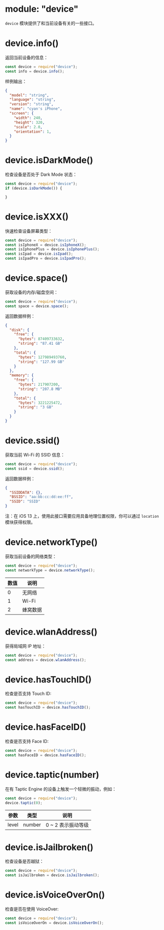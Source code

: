 # module: "device"

`device` 模块提供了和当前设备有关的一些接口。

# device.info()

返回当前设备的信息：

```js
const device = require("device");
const info = device.info();
```

样例输出：

```json
{
  "model": "string",
  "language": "string",
  "version": "string",
  "name": "cyan's iPhone",
  "screen": {
    "width": 240,
    "height": 320,
    "scale": 2.0,
    "orientation": 1,
  }
}
```

# device.isDarkMode()

检查设备是否处于 Dark Mode 状态：

```js
const device = require("device");
if (device.isDarkMode()) {

}
```

# device.isXXX()

快速检查设备屏幕类型：

```js
const device = require("device");
const isIphoneX = device.isIphoneX();
const isIphonePlus = device.isIphonePlus();
const isIpad = device.isIpad();
const isIpadPro = device.isIpadPro();
```

# device.space()

获取设备的内存/磁盘空间：

```js
const device = require("device");
const space = device.space();
```

返回数据样例：

```json
{
  "disk": {
    "free": {
      "bytes": 87409733632,
      "string": "87.41 GB"
    },
    "total": {
      "bytes": 127989493760,
      "string": "127.99 GB"
    }
  },
  "memory": {
    "free": {
      "bytes": 217907200,
      "string": "207.8 MB"
    },
    "total": {
      "bytes": 3221225472,
      "string": "3 GB"
    }
  }
}
```

# device.ssid()

获取当前 Wi-Fi 的 SSID 信息：

```js
const device = require("device");
const ssid = device.ssid();
```

返回数据样例：

```json
{
  "SSIDDATA": {},
  "BSSID": "aa:bb:cc:dd:ee:ff",
  "SSID": "SSID"
}
```

注：在 iOS 13 上，使用此接口需要应用具备地理位置权限，你可以通过 `location` 模块获得权限。

# device.networkType()

获取当前设备的网络类型：

```js
const device = require("device");
const networkType = device.networkType();
```

数值 | 说明
---|---
0 | 无网络
1 | Wi-Fi
2 | 蜂窝数据

# device.wlanAddress()

获得局域网 IP 地址：

```js
const device = require("device");
const address = device.wlanAddress();
```

# device.hasTouchID()

检查是否支持 Touch ID:

```js
const device = require("device");
const hasTouchID = device.hasTouchID();
```

# device.hasFaceID()

检查是否支持 Face ID:

```js
const device = require("device");
const hasFaceID = device.hasFaceID();
```

# device.taptic(number)

在有 Taptic Engine 的设备上触发一个轻微的振动，例如：

```js
const device = require("device");
device.taptic(0);
```

参数 | 类型 | 说明
---|---|---
level | number | 0 ~ 2 表示振动等级

# device.isJailbroken()

检查设备是否越狱：

```js
const device = require("device");
const isJailbroken = device.isJailbroken();
```

# device.isVoiceOverOn()

检查是否在使用 VoiceOver:

```js
const device = require("device");
const isVoiceOverOn = device.isVoiceOverOn();
```